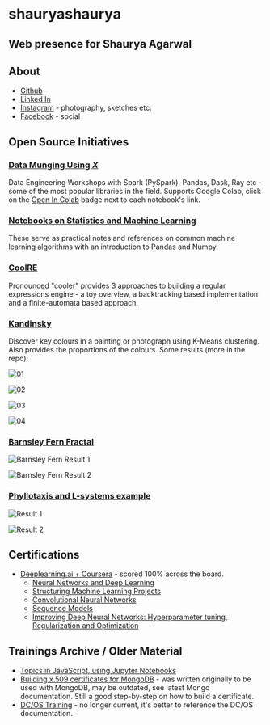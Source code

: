 # **shauryashaurya**
## Web presence for **Shaurya Agarwal**
  
## About   
  
* [Github](https://github.com/shauryashaurya)
* [Linked In](https://www.linkedin.com/in/shauryashaurya/)
* [Instagram](https://www.instagram.com/shaurya.shaurya/) - photography, sketches etc.
* [Facebook](https://www.facebook.com/shauryashaurya) - social
  
  
## Open Source Initiatives  
  
### [Data Munging Using *X*](https://github.com/shauryashaurya/learn-data-munging#data-munging-using-x)
Data Engineering Workshops with Spark (PySpark), Pandas, Dask, Ray etc - some of the most popular libraries in the field. Supports Google Colab, click on the [Open In Colab](https://colab.research.google.com/assets/colab-badge.svg) badge next to each notebook's link.
  
### [Notebooks on Statistics and Machine Learning](https://github.com/shauryashaurya/Notes-on-Statistics-and-Machine-Learning-with-Python)
These serve as practical notes and references on common machine learning algorithms with an introduction to Pandas and Numpy.   
  
### [CoolRE](https://shauryashaurya.github.io/coolRE/)
Pronounced "cooler" provides 3 approaches to building a regular expressions engine - a toy overview, a backtracking based implementation and a finite-automata based approach.  
  
### [Kandinsky](https://shauryashaurya.github.io/kandinsky/)
Discover key colours in a painting or photograph using K-Means clustering. Also provides the proportions of the colours. Some results (more in the repo):  
  
  ![01](images/k1.jpg)
    
  ![02](images/k2.jpg)
    
  ![03](images/k3.jpg)
    
  ![04](images/k4.jpg)
    
  
### [Barnsley Fern Fractal](https://gist.github.com/shauryashaurya/257042e27df06f771f34bcc877b128cf)  
  
  ![Barnsley Fern Result 1](images/barnsley1.jpg)  
    
  ![Barnsley Fern Result 2](images/barnsley3.png)  
  
### [Phyllotaxis and L-systems example](https://gist.github.com/shauryashaurya/9ce3815ae7f95fd0d9997c5d882d10a4)  
  
  ![Result 1](images/phyllo1.jpg)  
    
  ![Result 2](images/phyllo0.jpg)  
  
## Certifications  
* [Deeplearning.ai + Coursera](https://www.coursera.org/account/accomplishments/specialization/certificate/3Q6YKY4FL893) - scored 100% across the board.
  * [Neural Networks and Deep Learning](https://coursera.org/share/6e6578079a897653f694e2b0aa29d9c3) 
  * [Structuring Machine Learning Projects](https://coursera.org/share/16748962ee3b2810bf474859c9663644)
  * [Convolutional Neural Networks](https://coursera.org/share/d924d509e6dcb5f99c9ec7bd2d59e9ca)
  * [Sequence Models](https://coursera.org/share/01d13b9030cbd126b7a14bc82281d04a)
  * [Improving Deep Neural Networks: Hyperparameter tuning, Regularization and Optimization](https://coursera.org/share/8500658682fc0106deef572092443159)
  
## Trainings Archive / Older Material  
* [Topics in JavaScript, using Jupyter Notebooks](https://github.com/shauryashaurya/Simplifying-Advanced-Topics-in-Javascript)
* [Building x.509 certificates for MongoDB](https://github.com/shauryashaurya/tutorial-x.509certificates-mongo) - was written originally to be used with MongoDB, may be outdated, see latest Mongo documentation. Still a good step-by-step on how to build a certificate.
* [DC/OS Training](https://shauryashaurya.github.io/DCOS-Training/) - no longer current, it's better to reference the DC/OS documentation.
  
